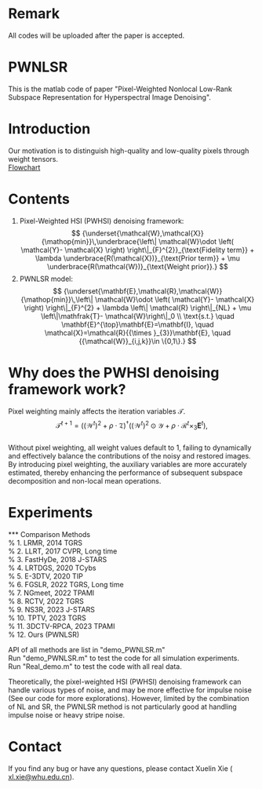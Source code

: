 # Remark
All codes will be uploaded after the paper is accepted.

# PWNLSR
This is the matlab code of paper "Pixel-Weighted Nonlocal Low-Rank Subspace Representation for Hyperspectral Image Denoising".

# Introduction
Our motivation is to distinguish high-quality and low-quality pixels through weight tensors.  
[Flowchart](https://github.com/xuelin-xie/PWNLSR/blob/main/Flowchart.pdf)

# Contents 
1. Pixel-Weighted HSI (PWHSI) denoising framework:  
$$ {\underset{\mathcal{W},\mathcal{X}}{\mathop{min}}\,\underbrace{\left\| \mathcal{W}\odot \left( \mathcal{Y}- \mathcal{X} \right) \right\|_{F}^{2}}_{\text{Fidelity term}} + \lambda \underbrace{R(\mathcal{X})}_{\text{Prior term}} + \mu \underbrace{R(\mathcal{W})}_{\text{Weight prior}}.} $$  
2. PWNLSR model:  
$$ {\underset{\mathbf{E},\mathcal{R},\mathcal{W}}{\mathop{min}}\,\left\| \mathcal{W}\odot \left( \mathcal{Y}- \mathcal{X} \right) \right\|_{F}^{2} + \lambda \left\| \mathcal{R} \right\|_{NL} + \mu \left\|\mathfrak{T}- \mathcal{W}\right\|_0 \\
\text{s.t.} \quad  \mathbf{E}^{\top}\mathbf{E}=\mathbf{I}, \quad \mathcal{X}=\mathcal{R}{{\times }_{3}}\mathbf{E}, \quad {{\mathcal{W}}_{i,j,k}}\in \{0,1\}.} $$

# Why does the PWHSI denoising framework work?
Pixel weighting mainly affects the iteration variables $\mathcal{T}$.  
$${{\mathcal{T}}^{t+1}}={{\left( {(\mathcal{W}{^{t}})}^{2}+\rho \cdot \mathfrak{T} \right)}^{\dagger }}\left( {(\mathcal{W}{^{t}})}^{2}\odot \mathcal{Y}+\rho \cdot {{\mathcal{R}}^{t}}{{\times }_{3}}{{\mathbf{E}}^{t}} \right),$$  
Without pixel weighting, all weight values default to 1, failing to dynamically and effectively balance the contributions of the noisy and restored images. By introducing pixel weighting, the auxiliary variables are more accurately estimated, thereby enhancing the performance of subsequent subspace decomposition and non-local mean operations.

# Experiments
*** Comparison Methods  
%   1.  LRMR,                     2014  TGRS  
%   2.  LLRT,                     2017  CVPR, Long time  
%   3.  FastHyDe,                 2018  J-STARS  
%   4.  LRTDGS,                   2020  TCybs  
%   5.  E-3DTV,                   2020  TIP  
%   6.  FGSLR,                    2022  TGRS, Long time  
%   7.  NGmeet,                   2022  TPAMI  
%   8.  RCTV,                     2022  TGRS  
%   9.  NS3R,                     2023  J-STARS  
%   10. TPTV,                     2023  TGRS  
%   11. 3DCTV-RPCA,               2023  TPAMI  
%   12. Ours (PWNLSR)  

API of all methods are list in "demo_PWNLSR.m"   
Run   "demo_PWNLSR.m"  to test the code for all simulation experiments.  
Run   "Real_demo.m"   to test the code with all real data.  

Theoretically, the pixel-weighted HSI (PWHSI) denoising framework can handle various types of noise, and may be more effective for impulse noise (See our code for more explorations). However, limited by the combination of NL and SR, the PWNLSR method is not particularly good at handling impulse noise or heavy stripe noise.  

# Contact
If you find any bug or have any questions, please contact Xuelin Xie ( xl.xie@whu.edu.cn).

